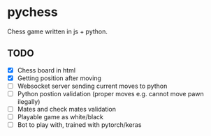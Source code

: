 # pychess

Chess game written in js + python.

## TODO

- [x] Chess board in html
- [x] Getting position after moving
- [ ] Websocket server sending current moves to python
- [ ] Python postion validation (proper moves e.g. cannot move pawn ilegally)
- [ ] Mates and check mates validation
- [ ] Playable game as white/black
- [ ] Bot to play with, trained with pytorch/keras
